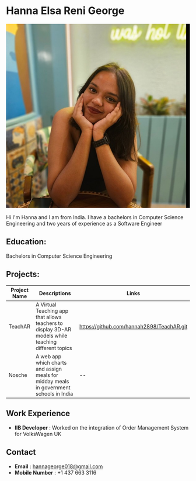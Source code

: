 

# Hanna Elsa Reni George
![hanna-image](_readme/Hanna.jpg)

Hi I'm Hanna and I am from India. I have a bachelors in Computer Science Engineering and two years of experience as a Software Engineer

## Education:

Bachelors in Computer Science Engineering       

## Projects: 

| Project Name |Descriptions| Links |
| ------ | ------ |------ |
| TeachAR |A Virtual Teaching app that allows teachers to display 3D-AR models while teaching different topics| https://github.com/hannah2898/TeachAR.git |
| Nosche| A web app which charts and assign meals for midday meals in government schools in India| --

## Work Experience

- **IIB Developer** : Worked on the integration of Order Management System for VolksWagen UK

## Contact

- **Email** : hannageorge018@gmail.com
- **Mobile Number** : +1 437 663 3116



